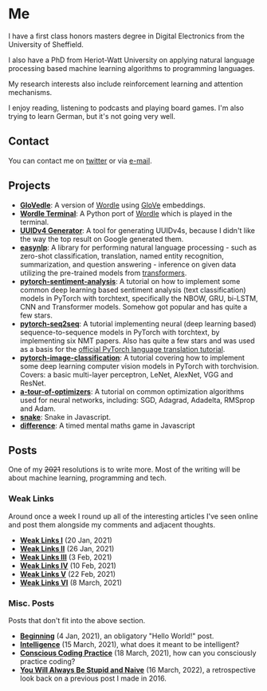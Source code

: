 # Me

I have a first class honors masters degree in Digital Electronics from the University of Sheffield.

I also have a PhD from Heriot-Watt University on applying natural language processing based machine learning algorithms to programming languages.

My research interests also include reinforcement learning and attention mechanisms.

I enjoy reading, listening to podcasts and playing board games. I'm also trying to learn German, but it's not going very well.

## Contact

You can contact me on [twitter](https://www.twitter.com/ben_trevett) or via [e-mail](mailto:bentrevett@gmail.com).

## Projects

- **[GloVedle](/projects/glovedle/)**: A version of [Wordle](https://www.powerlanguage.co.uk/wordle/) using [GloVe](https://nlp.stanford.edu/projects/glove/) embeddings.
- **[Wordle Terminal](https://github.com/bentrevett/wordle-terminal)**: A Python port of [Wordle](https://www.powerlanguage.co.uk/wordle/) which is played in the terminal.
- **[UUIDv4 Generator](projects/uuid)**: A tool for generating UUIDv4s, because I didn't like the way the top result on Google generated them.
- **[easynlp](https://github.com/easynlp/easynlp)**: A library for performing natural language processing - such as zero-shot classification, translation, named entity recognition, summarization, and question answering - inference on given data utilizing the pre-trained models from [transformers](https://github.com/huggingface/transformers).
- **[pytorch-sentiment-analysis](https://github.com/bentrevett/pytorch-sentiment-analysis)**: A tutorial on how to implement some common deep learning based sentiment analysis (text classification) models in PyTorch with torchtext, specifically the NBOW, GRU, bi-LSTM, CNN and Transformer models. Somehow got popular and has quite a few stars.
- **[pytorch-seq2seq](https://github.com/bentrevett/pytorch-seq2seq)**: A tutorial implementing neural (deep learning based) sequence-to-sequence models in PyTorch with torchtext, by implementing six NMT papers. Also has quite a few stars and was used as a basis for the [official PyTorch language translation tutorial](https://pytorch.org/tutorials/beginner/torchtext_translation_tutorial.html).
- **[pytorch-image-classification](https://github.com/bentrevett/pytorch-image-classification)**: A tutorial covering how to implement some deep learning computer vision models in PyTorch with torchvision. Covers: a basic multi-layer perceptron, LeNet, AlexNet, VGG and ResNet.
- **[a-tour-of-optimizers](https://github.com/bentrevett/a-tour-of-pytorch-optimizers)**: A tutorial on common optimization algorithms used for neural networks, including: SGD, Adagrad, Adadelta, RMSprop and Adam.
- **[snake](projects/snake.html)**: Snake in Javascript.
- **[difference](projects/difference.html)**: A timed mental maths game in Javascript

## Posts

One of my ~~2021~~ resolutions is to write more. Most of the writing will be about machine learning, programming and tech.

### Weak Links

Around once a week I round up all of the interesting articles I've seen online and post them alongside my comments and adjacent thoughts.

- **[Weak Links I](https://bentrevett.com/posts/weak-links-i.html)** (20 Jan, 2021)
- **[Weak Links II](https://bentrevett.com/posts/weak-links-ii.html)** (26 Jan, 2021)
- **[Weak Links III](https://bentrevett.com/posts/weak-links-iii.html)** (3 Feb, 2021)
- **[Weak Links IV](https://bentrevett.com/posts/weak-links-iv.html)** (10 Feb, 2021)
- **[Weak Links V](https://bentrevett.com/posts/weak-links-v.html)** (22 Feb, 2021)
- **[Weak Links VI](https://bentrevett.com/posts/weak-links-vi.html)** (8 March, 2021)

### Misc. Posts

Posts that don't fit into the above section.

- **[Beginning](posts/beginning.html)** (4 Jan, 2021), an obligatory "Hello World!" post.
- **[Intelligence](posts/intelligence.html)** (15 March, 2021), what does it meant to be intelligent?
- **[Conscious Coding Practice](posts/conscious-coding-practice.html)** (18 March, 2021), how can you consciously practice coding?
- **[You Will Always Be Stupid and Naive](posts/you-will-always-be-stupid-and-naive.html)** (16 March, 2022), a retrospective look back on a previous post I made in 2016.
